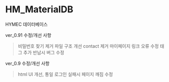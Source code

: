 # HM_MaterialDB
HYMEC 데이터베이스

ver_0.91 수정/개선 사항
> 비밀번호 찾기 제거
> 파일 구조 개선
> contact 제거
> 마이페이지 링크 오류 수정
> 태그 추가
> 반납시 버그 수정

ver_0.9 수정/개선 사항
> html UI 개선, 통일
> 로그인 실패시 페이지 깨짐 수정
